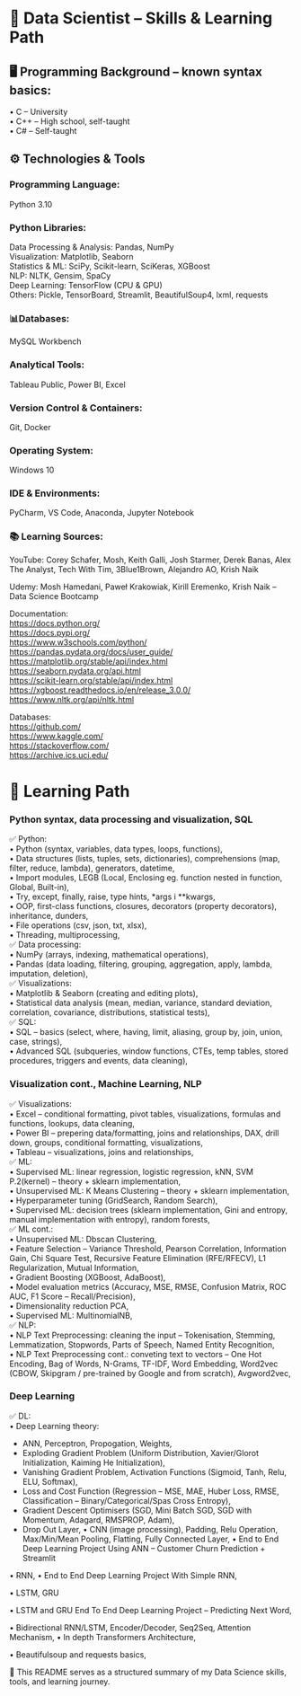 # 🧠 Data Scientist – Skills & Learning Path

## 🖥 Programming Background – known syntax basics:
• C – University  
• C++ – High school, self-taught  
• C# – Self-taught

## ⚙️ Technologies & Tools
### Programming Language:
Python 3.10

### Python Libraries:
Data Processing & Analysis: Pandas, NumPy  
Visualization: Matplotlib, Seaborn  
Statistics & ML: SciPy, Scikit-learn, SciKeras, XGBoost  
NLP: NLTK, Gensim, SpaCy  
Deep Learning: TensorFlow (CPU & GPU)  
Others: Pickle, TensorBoard, Streamlit, BeautifulSoup4, lxml, requests

### 📊Databases:
MySQL Workbench

### Analytical Tools:
Tableau Public, Power BI, Excel

### Version Control & Containers:
Git, Docker

### Operating System:
Windows 10

### IDE & Environments:
PyCharm, VS Code, Anaconda, Jupyter Notebook

### 📚 Learning Sources:
YouTube: Corey Schafer, Mosh, Keith Galli, Josh Starmer, Derek Banas, Alex The Analyst, Tech With Tim, 3Blue1Brown, Alejandro AO, Krish Naik  
  
Udemy: Mosh Hamedani, Paweł Krakowiak, Kirill Eremenko, Krish Naik – Data Science Bootcamp

Documentation:  
https://docs.python.org/  
https://docs.pypi.org/  
https://www.w3schools.com/python/  
https://pandas.pydata.org/docs/user_guide/  
https://matplotlib.org/stable/api/index.html  
https://seaborn.pydata.org/api.html  
https://scikit-learn.org/stable/api/index.html  
https://xgboost.readthedocs.io/en/release_3.0.0/  
https://www.nltk.org/api/nltk.html

Databases:  
https://github.com/  
https://www.kaggle.com/  
https://stackoverflow.com/  
https://archive.ics.uci.edu/

# 🧠 Learning Path

### Python syntax, data processing and visualization, SQL  
✅ Python:  
•	Python (syntax, variables, data types, loops, functions),  
•	Data structures (lists, tuples, sets, dictionaries), comprehensions (map, filter, reduce, lambda), generators, datetime,  
•	Import modules, LEGB (Local, Enclosing eg. function nested in function, Global, Built-in),  
•	Try, except, finally, raise, type hints, *args i **kwargs,  
•	OOP, first-class functions, closures, decorators (property decorators), inheritance, dunders,  
•	File operations (csv, json, txt, xlsx),  
•	Threading, multiprocessing,  
✅ Data processing:  
•	NumPy (arrays, indexing, mathematical operations),  
•	Pandas (data loading, filtering, grouping, aggregation, apply, lambda, imputation, deletion),  
✅ Visualizations:  
•	Matplotlib & Seaborn (creating and editing plots),  
•	Statistical data analysis (mean, median, variance, standard deviation, correlation, covariance, distributions, statistical tests),  
✅ SQL:  
•	SQL – basics (select, where, having, limit, aliasing, group by, join, union, case, strings),  
•	Advanced SQL (subqueries, window functions, CTEs, temp tables, stored procedures, triggers and events, data cleaning),  

### Visualization cont., Machine Learning, NLP  
✅ Visualizations:  
•	Excel – conditional formatting, pivot tables, visualizations, formulas and functions, lookups, data cleaning,  
•	Power BI – prepering data/formatting, joins and relationships, DAX, drill down, groups, conditional formatting, visualizations,  
•	Tableau – visualizations, joins and relationships,   
✅ ML:   
•	Supervised ML: linear regression, logistic regression, kNN, SVM P.2(kernel) – theory + sklearn implementation,  
•	Unsupervised ML: K Means Clustering – theory + sklearn implementation,  
•	Hyperparameter tuning (GridSearch, Random Search),  
•	Supervised ML: decision trees (sklearn implementation, Gini and entropy, manual implementation with entropy), random forests,  
✅ ML cont.:  
•	Unsupervised ML: Dbscan Clustering,  
•	Feature Selection – Variance Threshold, Pearson Correlation, Information Gain, Chi Square Test, Recursive Feature Elimination (RFE/RFECV), L1 Regularization, Mutual Information,  
•	Gradient Boosting (XGBoost, AdaBoost),  
•	Model evaluation metrics (Accuracy, MSE, RMSE, Confusion Matrix, ROC AUC, F1 Score – Recall/Precision),  
•	Dimensionality reduction PCA,  
•	Supervised ML: MultinomialNB,  
✅ NLP:  
•	NLP Text Preprocessing: cleaning the input – Tokenisation, Stemming, Lemmatization, Stopwords, Parts of Speech, Named Entity Recognition,  
•	NLP Text Preprocessing cont.: conveting text to vectors – One Hot Encoding, Bag of Words, N-Grams, TF-IDF, Word Embedding, Word2vec (CBOW, Skipgram / pre-trained by Google and from scratch), Avgword2vec,  

### Deep Learning  
✅ DL:  
•	Deep Learning theory:  
-	ANN, Perceptron, Propogation, Weights,
-	Exploding Gradient Problem (Uniform Distribution, Xavier/Glorot Initialization, Kaiming He Initialization),
-	Vanishing Gradient Problem, Activation Functions (Sigmoid, Tanh, Relu, ELU, Softmax),
-	Loss and Cost Function (Regression – MSE, MAE, Huber Loss, RMSE, Classification – Binary/Categorical/Spas Cross Entropy),
-	Gradient Descent Optimisers (SGD, Mini Batch SGD, SGD with Momentum, Adagard, RMSPROP, Adam),
-	Drop Out Layer,
•	CNN (image processing), Padding, Relu Operation, Max/Min/Mean Pooling, Flatting, Fully Connected Layer,
•	End to End Deep Learning Project Using ANN – Customer Churn Prediction + Streamlit

•	RNN,
•	End to End Deep Learning Project With Simple RNN,

•	LSTM, GRU

•	LSTM and GRU End To End Deep Learning Project – Predicting Next Word,

•	Bidirectional RNN/LSTM, Encoder/Decoder, Seq2Seq, Attention Mechanism,
•	In depth Transformers Architecture,

•	Beautifulsoup and requests basics,

📌 This README serves as a structured summary of my Data Science skills, tools, and learning journey.
